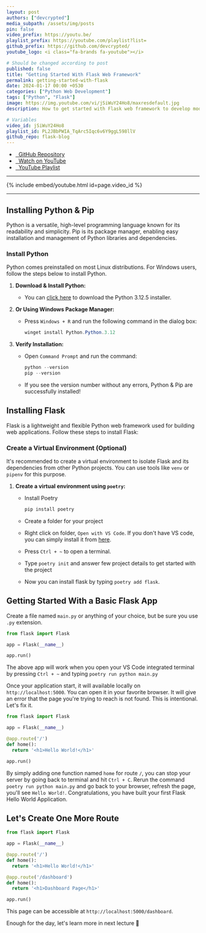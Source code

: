 ```yaml
---
layout: post
authors: ["devcrypted"]
media_subpath: /assets/img/posts
pin: false
video_prefix: https://youtu.be/
playlist_prefix: https://youtube.com/playlist?list=
github_prefix: https://github.com/devcrypted/
youtube_logo: <i class="fa-brands fa-youtube"></i>

# Should be changed according to post
published: false
title: "Getting Started With Flask Web Framework"
permalink: getting-started-with-flask
date: 2024-01-17 00:00 +0530
categories: ["Python Web Development"]
tags: ["Python", "Flask"]
image: https://img.youtube.com/vi/jSiWuY24Ho8/maxresdefault.jpg
description: How to get started with Flask web framework to develop modern web applications

# Variables
video_id: jSiWuY24Ho8
playlist_id: PL2JBbPWIA_TqArc5Iqc6v6Y9ggL598llV
github_repo: flask-blog
---
```


- [<i class="fa-brands fa-github"></i> &nbsp; GitHub Repository]({{page.github_prefix}}{{page.github_repo}})
- [<i class="fa-brands fa-youtube"></i> &nbsp; Watch on YouTube]({{page.video_prefix}}{{page.video_id}})
- [<i class="fa-solid fa-list"></i> &nbsp; YouTube Playlist]({{page.playlist_prefix}}{{page.playlist_id}})

---

{% include embed/youtube.html id=page.video_id %}

---

## Installing Python & Pip

Python is a versatile, high-level programming language known for its readability and simplicity. Pip is its package manager, enabling easy installation and management of Python libraries and dependencies.

### Install Python

Python comes preinstalled on most Linux distributions. For Windows users, follow the steps below to install Python.

1. **Download & Install Python:**
   - You can [click here](https://www.python.org/downloads/release/python-3125/) to download the Python 3.12.5 installer.

2. **Or Using Windows Package Manager:**
   - Press `Windows + R` and run the following command in the dialog box:

     ```powershell
     winget install Python.Python.3.12
     ```

3. **Verify Installation:**
   - Open `Command Prompt` and run the command:

     ```powershell
     python --version
     pip --version
     ```

   - If you see the version number without any errors, Python & Pip are successfully installed!

## Installing Flask

Flask is a lightweight and flexible Python web framework used for building web applications. Follow these steps to install Flask:

### Create a Virtual Environment (Optional)

It's recommended to create a virtual environment to isolate Flask and its dependencies from other Python projects. You can use tools like `venv` or `pipenv` for this purpose.

1. **Create a virtual environment using `poetry`:**

   - Install Poetry

      ```powershell
      pip install poetry
      ```

   - Create a folder for your project
   - Right click on folder, `Open with VS Code`. If you don't have VS code, you can simply install it from [here](https://code.visualstudio.com/Download).
   - Press `Ctrl + ~` to open a terminal.
   - Type `poetry init` and answer few project details to get started with the project
   - Now you can install flask by typing `poetry add flask`.

## Getting Started With a Basic Flask App

Create a file named `main.py` or anything of your choice, but be sure you use `.py` extension.

```python
from flask import Flask

app = Flask(__name__)

app.run()
```

The above app will work when you open your VS Code integrated terminal by pressing `Ctrl + ~` and typing `poetry run python main.py`

Once your application start, it will available locally on `http://localhost:5000`. You can open it in your favorite browser. It will give an error that the page you're trying to reach is not found. This is intentional. Let's fix it.

```python
from flask import Flask

app = Flask(__name__)

@app.route('/')
def home():
  return '<h1>Hello World!</h1>'

app.run()
```

By simply adding one function named `home` for route `/`, you can stop your server by going back to terminal and hit `Ctrl + C`.
Rerun the command `poetry run python main.py` and go back to your browser, refresh the page, you'll see `Hello World!`.
Congratulations, you have built your first Flask Hello World Application.

## Let's Create One More Route

```python
from flask import Flask

app = Flask(__name__)

@app.route('/')
def home():
  return '<h1>Hello World!</h1>'

@app.route('/dashboard')
def home():
  return '<h1>Dashboard Page</h1>'

app.run()
```

This page can be accessible at `http://localhost:5000/dashboard`.

Enough for the day, let's learn more in next lecture 🙂
